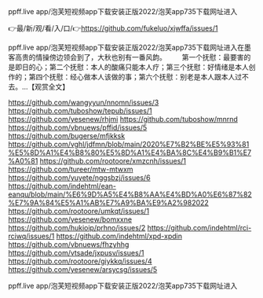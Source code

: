 ppff.live app/泡芙短视频app下载安装正版2022/泡芙app735下载网址进入

👉最/新/观/看/入/口/👉https://github.com/fukeluo/xjwffa/issues/1

ppff.live app/泡芙短视频app下载安装正版2022/泡芙app735下载网址进入在墨客高贵的情操傍边领会到了，大秋也别有一番风韵。
　　第一个抚慰：最要害的是即日的心；第二个抚慰：本人的酸痛只能本人疗；第三个抚慰：好情绪是本人创作的；第四个抚慰：经心做本人该做的事；第六个抚慰：别老是本人跟本人过不去。...【观赏全文】


https://github.com/wangyyun/nnomn/issues/3
https://github.com/tuboshow/tepub/issues/1
https://github.com/yesenew/rhjmi
https://github.com/tuboshow/mnrnd
https://github.com/vbnuews/pffid/issues/5
https://github.com/bugerse/mfjkksk
https://github.com/vghl/jdfmn/blob/main/2020%E7%B2%BE%E5%93%81%E5%8D%A1%E4%B8%80%E5%8D%A1%E4%BA%8C%E4%B9%B1%E7%A0%81
https://github.com/rootoore/xmzcnh/issues/1
https://github.com/tureer/mtw-mtwxm
https://github.com/yuyete/nggsbzj/issues/6
https://github.com/indehtml/ean-eanqu/blob/main/%E6%9D%A5%E4%B8%AA%E4%BD%A0%E6%87%82%E7%9A%84%E5%A1%AB%E7%A9%BA%E9%A2%982022
https://github.com/rootoore/umkqt/issues/1
https://github.com/yesenew/bomxxne
https://github.com/hukioip/prhno/issues/2
https://github.com/indehtml/rci-rciwq/issues/1
https://github.com/indehtml/xpd-xpdin
https://github.com/vbnuews/fhzyhhg
https://github.com/vtsade/jxpusv/issues/1
https://github.com/rootoore/giykkq/issues/4
https://github.com/yesenew/arsycsg/issues/5

ppff.live app/泡芙短视频app下载安装正版2022/泡芙app735下载网址进入
